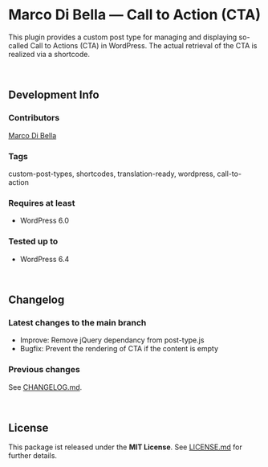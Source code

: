 # Marco Di Bella &mdash; Call to Action (CTA)
This plugin provides a custom post type for managing and displaying so-called Call to Actions (CTA) in WordPress.
The actual retrieval of the CTA is realized via a shortcode.

<br>

## Development Info

### Contributors
[Marco Di Bella ](https://github.com/mdibella-dev)

### Tags
custom-post-types, shortcodes, translation-ready, wordpress, call-to-action

### Requires at least

- WordPress 6.0

### Tested up to

- WordPress 6.4

<br>

## Changelog

### Latest changes to the main branch

* Improve: Remove jQuery dependancy from post-type.js
* Bugfix: Prevent the rendering of CTA if the content is empty


### Previous changes

See [CHANGELOG.md](https://github.com/mdibella-dev/mdb-call-to-action/blob/main/CHANGELOG.md).

<br>

## License

This package ist released under the **MIT License**. See [LICENSE.md](https://github.com/mdibella-dev/mdb-call-to-action/blob/main/LICENSE.md) for further details.
